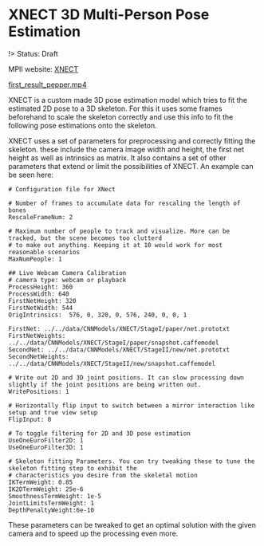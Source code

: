 # XNECT 3D Multi-Person Pose Estimation

!> Status: Draft

MPII website: [XNECT](http://gvv.mpi-inf.mpg.de/projects/XNect/)

[first_result_pepper.mp4](first_result_pepper.mp4 ':include :type=video controls')

XNECT is a custom made 3D pose estimation model which tries to fit the estimated 2D pose to a 3D skeleton. For this it uses some frames beforehand to scale the skeleton correctly and use this info to fit the following pose estimations onto the skeleton.

XNECT uses a set of parameters for preprocessing and correctly fitting the skeleton. these include the camera image width and height, the first net height as well as intrinsics as matrix. It also contains a set of other parameters that extend or limit the possibilities of XNECT. An example can be seen here:

```
# Configuration file for XNect

# Number of frames to accumulate data for rescaling the length of bones
RescaleFrameNum: 2

# Maximum number of people to track and visualize. More can be tracked, but the scene becomes too clutterd
# to make out anything. Keeping it at 10 would work for most reasonable scenarios
MaxNumPeople: 1

## Live Webcam Camera Calibration
# camera type: webcam or playback
ProcessHeight: 360
ProcessWidth: 640
FirstNetHeight: 320
FirstNetWidth: 544
OrigIntrinsics:  576, 0, 320, 0, 576, 240, 0, 0, 1

FirstNet: ../../data/CNNModels/XNECT/StageI/paper/net.prototxt
FirstNetWeights: ../../data/CNNModels/XNECT/StageI/paper/snapshot.caffemodel
SecondNet: ../../data/CNNModels/XNECT/StageII/new/net.prototxt
SecondNetWeights: ../../data/CNNModels/XNECT/StageII/new/snapshot.caffemodel

# Write out 2D and 3D joint positions. It can slow processing down slightly if the joint positions are being written out.
WritePositions: 1

# Horizontally flip input to switch between a mirror interaction like setup and true view setup
FlipInput: 0

# To toggle filtering for 2D and 3D pose estimation
UseOneEuroFilter2D: 1
UseOneEuroFilter3D: 1

# Skeleton fitting Parameters. You can try tweaking these to tune the skeleton fitting step to exhibit the
# characteristics you desire from the skeletal motion
IKTermWeight: 0.85
IK2DTermWeight: 25e-6
SmoothnessTermWeight: 1e-5
JointLimitsTermWeight: 1
DepthPenaltyWeight:6e-10
```

These parameters can be tweaked to get an optimal solution with the given camera and to speed up the processing even more.